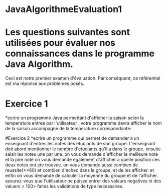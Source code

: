 # JavaAlgorithmeEvaluation1
# Les questions suivantes sont utilisées pour évaluer nos connaissances dans le programme Java Algorithm. 
Ceci est notre premier examen d'évaluation. Par conséquent, ce référentiel est ma réponse aux problèmes posés.
# Exercice 1
*ecrire un programme Java permettant d'afficher la saison selon la temperature entree par l'utilisateur . 
votre programme devra afficher le nom de la saison accompagne de la temperature correspondante:

#Exercice 2
*ecrire un programme qui permet de demander a un enseignant d'entres les notes des etudiants de son groupe.
L'enseignant doit abord mentionner le nombre d'etudiants qu'il a dans le groupe. ensuite saisir les notes une par une.
on vous demande d'afficher la meilleure note et la pire note
on vous demande egalement d'afficher a quelle position ces deux notes ont ete trouvee.
on vous demande aussi combien de reussite(>=60) et combien d'echec dans le groupe, et de les afficher.
et enfin on vous demande de calculer la moyenne du groupe et de l'afficher.
assurez-vous que l'utilisateur ne puisse entrer des valeurs negatives ni des valuers > 100>
faites les validations de type necessaires.
